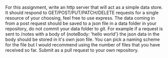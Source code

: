 For this assignment, write an http server that will act as a simple data store. It should respond to GET/POST/PUT/PATCH/DELETE requests for a single resource of your choosing, feel free to use express. The data coming in from a post request should be saved to a json file in a data folder in your repository, do not commit your data folder to git. For example if a request is sent to /notes with a body of {noteBody: 'hello world'} the json data in the body should be stored in it's own json file. You can pick a naming scheme for the file but I would recommend using the number of files that you have received so far. Submit as a pull request to your own repository.